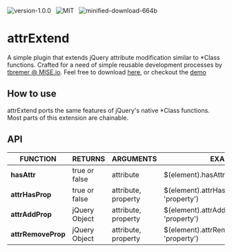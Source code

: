 ![version-1.0.0](http://img.shields.io/badge/Version-1.0.0-00cc00.svg?style=flat) &nbsp; ![MIT](http://img.shields.io/badge/License-MIT-dd6ad5.svg?style=flat) &nbsp; ![minified-download-664b](http://img.shields.io/badge/Minified%20Download-664b-136ad5.svg?style=flat)

attrExtend
============
A simple plugin that extends jQuery attribute modification similar to *Class functions. Crafted for a need of simple reusable development processes by [tbremer @ MISE.io](//mise.io). Feel free to download [here](https://github.com/tbremer/selectify.js/archive/master.zip), or checkout the [demo](//mise.io/selectify.js)

How to use
-----------
attrExtend ports the same features of jQuery's native *Class functions. Most parts of this extension are chainable.

API
-----------
| **FUNCTION**       | **RETURNS**   | **ARGUMENTS**       | **EXAMPLE**                                       |
| ------------------ | ------------- |-------------------- | ------------------------------------------------- |
| **hasAttr**       | true or false | attribute           | $(element).hasAttr('attribute')                    |
|**attrHasProp**    | true or false | attribute, property | $(element).attrHasProp('attribute', 'property')    |
|**attrAddProp**    | jQuery Object | attribute, property | $(element).attrAddProp('attribute', 'property')    |
|**attrRemoveProp** | jQuery Object | attribute, property | $(element).attrRemoveProp('attribute', 'property') |

